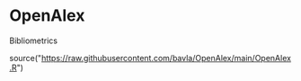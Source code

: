 # OpenAlex
Bibliometrics

source("https://raw.githubusercontent.com/bavla/OpenAlex/main/OpenAlex.R")
